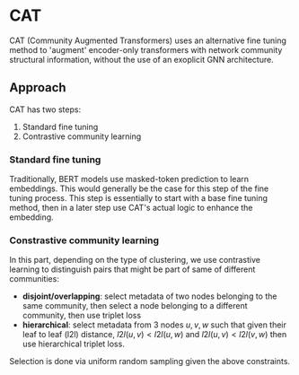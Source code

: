 # CAT

CAT (Community Augmented Transformers) uses an alternative fine tuning method to 'augment' encoder-only transformers with network community structural information, without the use of an exoplicit GNN architecture.

## Approach

CAT has two steps:

1. Standard fine tuning
2. Contrastive community learning

### Standard fine tuning

Traditionally, BERT models use masked-token prediction to learn embeddings. This would generally be the case for this step of the fine tuning process. This step is essentially to start with a base fine tuning method, then in a later step use CAT's actual logic to enhance the embedding.

### Constrastive community learning

In this part, depending on the type of clustering, we use contrastive learning to distinguish pairs that might be part of same of different communities:

- **disjoint/overlapping**: select metadata of two nodes belonging to the same community, then select a node belonging to a different community, then use triplet loss
- **hierarchical**: select metadata from 3 nodes $u,v,w$ such that given their leaf to leaf (l2l) distance, $l2l(u,v)<l2l(u,w)$ and $l2l(u,v)<l2l(v,w)$ then use hierarchical triplet loss.

Selection is done via uniform random sampling given the above constraints. 
